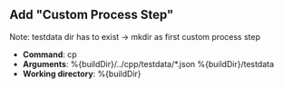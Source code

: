 ## Add "Custom Process Step"

Note: testdata dir has to exist -> mkdir as first custom process step

- **Command**:           cp
- **Arguments**:         %{buildDir}/../cpp/testdata/*.json %{buildDir}/testdata
- **Working directory**: %{buildDir}
